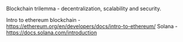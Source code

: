
Blockchain trilemma - decentralization, scalability and security. 

Intro to ethereum blockchain - https://ethereum.org/en/developers/docs/intro-to-ethereum/
Solana - https://docs.solana.com/introduction
